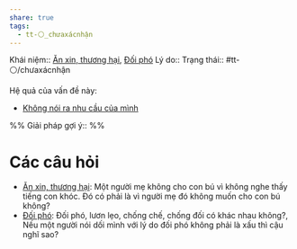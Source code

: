 ```yaml
---
share: true
tags:
  - tt-⚪_chưaxácnhận
---
```


Khái niệm:: [Ăn xin, thương hại](../T%E1%BB%AB%20%C4%91i%E1%BB%83n/Ti%C3%AAu%20c%E1%BB%B1c/%C4%82n%20xin,%20th%C6%B0%C6%A1ng%20h%E1%BA%A1i.md), [Đối phó](../T%E1%BB%AB%20%C4%91i%E1%BB%83n/Ti%C3%AAu%20c%E1%BB%B1c/%C4%90%E1%BB%91i%20ph%C3%B3.md)
Lý do:: 
Trạng thái:: #tt-⚪/chưaxácnhận

Hệ quả của vấn đề này:
- [Không nói ra nhu cầu của mình](./Kh%C3%B4ng%20n%C3%B3i%20ra%20nhu%20c%E1%BA%A7u%20c%E1%BB%A7a%20m%C3%ACnh.md)


%%
Giải pháp gợi ý:: 
%%



# Các câu hỏi
- [Ăn xin, thương hại](../T%E1%BB%AB%20%C4%91i%E1%BB%83n/Ti%C3%AAu%20c%E1%BB%B1c/%C4%82n%20xin,%20th%C6%B0%C6%A1ng%20h%E1%BA%A1i.md): Một người mẹ không cho con bú vì không nghe thấy tiếng con khóc. Đó có phải là vì người mẹ đó không muốn cho con bú không?
- [Đối phó](../T%E1%BB%AB%20%C4%91i%E1%BB%83n/Ti%C3%AAu%20c%E1%BB%B1c/%C4%90%E1%BB%91i%20ph%C3%B3.md): Đối phó, lươn lẹo, chống chế, chống đối có khác nhau không?, Nếu một người nói dối mình với lý do đối phó không phải là xấu thì cậu nghĩ sao?

